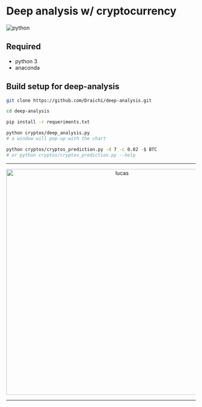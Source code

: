 # Deep analysis w/ cryptocurrency

![python](https://forthebadge.com/images/badges/made-with-python.svg "python")

## Required

- python 3
- anaconda

## Build setup for deep-analysis

<!-- https://blog.patricktriest.com/analyzing-cryptocurrencies-python/ -->

```sh
git clone https://github.com/Draichi/deep-analysis.git

cd deep-analysis

pip install -r requeriments.txt

python cryptos/deep_analysis.py
# a window will pop-up with the chart

python cryptos/cryptos_prediction.py -d 7 -c 0.02 -$ BTC
# or python cryptos/cryptos_prediction.py --help

```

------------
<div>
  <a href="https://plot.ly/~randy_marsh/4/?share_key=CEeOuTr5cwy5ooFWtc7PR2" target="_blank" title="lucas" style="display: block; text-align: center;"><img src="https://plot.ly/~randy_marsh/4.png?share_key=CEeOuTr5cwy5ooFWtc7PR2" alt="lucas" style="max-width: 100%;width: 600px;"  width="600" onerror="this.onerror=null;this.src='https://plot.ly/404.png';" /></a>
  <script data-plotly="randy_marsh:4" sharekey-plotly="CEeOuTr5cwy5ooFWtc7PR2" src="https://plot.ly/embed.js" async></script>
</div>

------------
